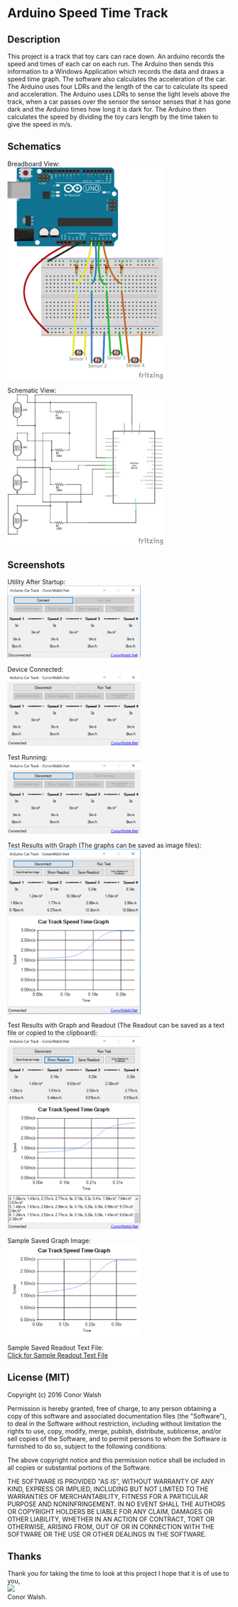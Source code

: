 # Arduino Speed Time Track

Description
-----------

This project is a track that toy cars can race down. An arduino records the speed and times of each car on each run. The Arduino then sends this information to a Windows Application which records the data and draws a speed time graph. The software also calculates the acceleration of the car. The Arduino uses four LDRs and the length of the car to calculate its speed and acceleration. The Arduino uses LDRs to sense the light levels above the track, when a car passes over the sensor the sensor senses that it has gone dark and the Arduino times how long it is dark for. The Arduino then calculates the speed by dividing the toy cars length by the time taken to give the speed in m/s.

Schematics
-----------

Breadboard View:<br/>
<img src="https://github.com/conorwalsh/Arduino-Speed-Time-Track/blob/master/Schematics/Arduino%20Speed%20Time%20Track%20Fritzing_bb.png" width="350"/>

Schematic View:<br/>
<img src="https://github.com/conorwalsh/Arduino-Speed-Time-Track/blob/master/Schematics/Arduino%20Speed%20Time%20Track%20Fritzing_schem.png" width="350"/>

Screenshots
---------

Utility After Startup:<br/>
<img src="https://github.com/conorwalsh/Arduino-Speed-Time-Track/blob/master/Utility%20Screenshots/Startup.png" width="300"/>

Device Connected:<br/>
<img src="https://github.com/conorwalsh/Arduino-Speed-Time-Track/blob/master/Utility%20Screenshots/Connected.png" width="300"/>

Test Running:<br/>
<img src="https://github.com/conorwalsh/Arduino-Speed-Time-Track/blob/master/Utility%20Screenshots/Running%20Test.png" width="300"/>

Test Results with Graph (The graphs can be saved as image files):<br/>
<img src="https://github.com/conorwalsh/Arduino-Speed-Time-Track/blob/master/Utility%20Screenshots/Results%20and%20Graph.png" width="300"/>

Test Results with Graph and Readout (The Readout can be saved as a text file or copied to the clipboard):<br/>
<img src="https://github.com/conorwalsh/Arduino-Speed-Time-Track/blob/master/Utility%20Screenshots/Readout.png" width="300"/>

Sample Saved Graph Image:<br/>
<img src="https://github.com/conorwalsh/Arduino-Speed-Time-Track/blob/master/Utility%20Screenshots/Sample%20Graph%20Saved%20Image.png" width="300"/>

Sample Saved Readout Text File:<br/>
<a href="https://github.com/conorwalsh/Arduino-Speed-Time-Track/blob/master/Utility%20Screenshots/Sample%20Graph%20Readout%20Text%20File.txt" target="_blank">Click for Sample Readout Text File</a>

License (MIT)
------
Copyright (c) 2016 Conor Walsh 

Permission is hereby granted, free of charge, to any person obtaining a copy
of this software and associated documentation files (the "Software"), to deal
in the Software without restriction, including without limitation the rights
to use, copy, modify, merge, publish, distribute, sublicense, and/or sell
copies of the Software, and to permit persons to whom the Software is
furnished to do so, subject to the following conditions:

The above copyright notice and this permission notice shall be included in all
copies or substantial portions of the Software.

THE SOFTWARE IS PROVIDED "AS IS", WITHOUT WARRANTY OF ANY KIND, EXPRESS OR
IMPLIED, INCLUDING BUT NOT LIMITED TO THE WARRANTIES OF MERCHANTABILITY,
FITNESS FOR A PARTICULAR PURPOSE AND NONINFRINGEMENT. IN NO EVENT SHALL THE
AUTHORS OR COPYRIGHT HOLDERS BE LIABLE FOR ANY CLAIM, DAMAGES OR OTHER
LIABILITY, WHETHER IN AN ACTION OF CONTRACT, TORT OR OTHERWISE, ARISING FROM,
OUT OF OR IN CONNECTION WITH THE SOFTWARE OR THE USE OR OTHER DEALINGS IN THE
SOFTWARE.

Thanks
------

Thank you for taking the time to look at this project I hope that it is of use to you,<br/>
<img src="http://conorwalsh.net/sig.png" /><br/>
Conor Walsh.
